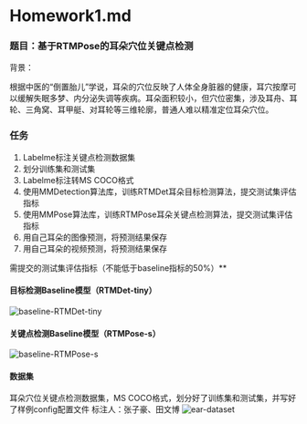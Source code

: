 # Homework1.md

### 题目：基于RTMPose的耳朵穴位关键点检测

背景：

根据中医的“倒置胎儿”学说，耳朵的穴位反映了人体全身脏器的健康，耳穴按摩可以缓解失眠多梦、内分泌失调等疾病。耳朵面积较小，但穴位密集，涉及耳舟、耳轮、三角窝、耳甲艇、对耳轮等三维轮廓，普通人难以精准定位耳朵穴位。

### 任务
1. Labelme标注关键点检测数据集
2. 划分训练集和测试集
3. Labelme标注转MS COCO格式
4. 使用MMDetection算法库，训练RTMDet耳朵目标检测算法，提交测试集评估指标
5. 使用MMPose算法库，训练RTMPose耳朵关键点检测算法，提交测试集评估指标
6. 用自己耳朵的图像预测，将预测结果保存
7. 用自己耳朵的视频预测，将预测结果保存

需提交的测试集评估指标（不能低于baseline指标的50%）**

#### 目标检测Baseline模型（RTMDet-tiny）
![baseline-RTMDet-tiny](.pic/baseline-RTMDet-tiny.png)

#### 关键点检测Baseline模型（RTMPose-s）
![baseline-RTMPose-s](.pic/baseline-RTMPose-s.png)

#### 数据集
耳朵穴位关键点检测数据集，MS COCO格式，划分好了训练集和测试集，并写好了样例config配置文件
标注人：张子豪、田文博
![ear-dataset](.pic/ear-dataset.png)
